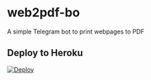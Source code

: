 # web2pdf-bo
A simple Telegram bot to print webpages to PDF

## Deploy to Heroku

[![Deploy](https://www.herokucdn.com/deploy/button.svg)](https://heroku.com/deploy?template=https://github.com/samadii/web2pdf-bot)
